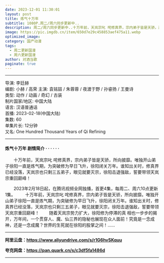 ```yaml
---
date: 2023-12-01 11:30:01
layout: post
title: 炼气十万年
subtitle: 1080P.周二/周六同步更新中..
description: 周二/周六同步更新中..十万年前，天岚宗叱 咤修真界，宗内弟子皆是天骄，所向披靡。唯独开山弟子徐阳一直是炼气期，为突破修为早日飞升，徐阳闭关万年。谁知出关时，修真界已经没落，天岚宗也只剩三五弟子，眼见就要灭宗，徐阳击退强敌，誓要...
image: https://pic.imgdb.cn/item/650d7e29c458853aef475a11.webp
optimized_image: 
category: 国产动漫
tags:
  - 周二更新国漫
  - 周六更新国漫
author: 对酒当歌
paginate: true
---
```


---

导演: 李廷赫  
编剧: 小赫 / 高荣
主演: 袁铭喆 / 朱蓉蓉 / 夜渡于野 / 孙睿扬 / 王曼诗  
类型: 动作 / 动画 / 奇幻 / 古装  
制片国家/地区: 中国大陆  
语言: 汉语普通话  
首播: 2023-02-18(中国大陆)  
集数: 60  
单集片长: 12分钟  
又名: One Hundred Thousand Years of Qi Refining  

---

#### 炼气十万年 剧情简介 · · · · · ·

　　十万年前，天岚宗叱 咤修真界，宗内弟子皆是天骄，所向披靡。唯独开山弟子徐阳一直是炼气期，为突破修为早日飞升，徐阳闭关万年。谁知出关时，修真界已经没落，天岚宗也只剩三五弟子，眼见就要灭宗，徐阳击退强敌，誓要带领天岚宗重回巅峰！

　　2023年2月18日起，在腾讯视频全网独播，首更4集，每周二、周六10点更新1集。
　　十万年前，天岚宗叱 咤修真界，宗内弟子皆是天骄，所向披靡。唯独开山弟子徐阳一直是炼气期，为突破修为早日飞升，徐阳闭关万年。谁知出关时，修真界已经没落，天岚宗也只剩三五弟子，眼见就要灭宗，徐阳击退强敌，誓要带领天岚宗重回巅峰！
　　随着天岚宗势力扩大，徐阳修为停滞的真 相也一步步的揭开，万年间，一个贯穿人、魔、仙三界的隐秘也展现在众人面前！究竟是一念成神，还是一念成魔？世界的生死就在徐阳的股掌之间！……

---

**阿里云盘：<https://www.aliyundrive.com/s/r1G6hvSKquu>**

**夸克网盘：<https://pan.quark.cn/s/c3df5fa1486d>**

---
